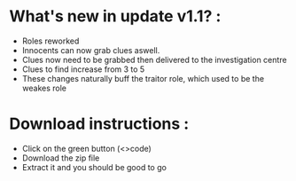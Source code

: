# What's new in update v1.1? :
- Roles reworked
 - Innocents can now grab clues aswell.
 - Clues now need to be grabbed then delivered to the investigation centre
 - Clues to find increase from 3 to 5
 - These changes naturally buff the traitor role, which used to be the weakes role
  
# Download instructions :
- Click on the green button (<>code) 
- Download the zip file
- Extract it and you should be good to go

